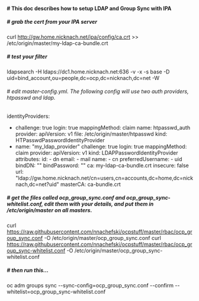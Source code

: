 #### # This doc describes how to setup LDAP and Group Sync with IPA

##### # grab the cert from your IPA server
curl  http://gw.home.nicknach.net/ipa/config/ca.crt >> /etc/origin/master/my-ldap-ca-bundle.crt

##### # test your filter 
ldapsearch -H ldaps://dc1.home.nicknach.net:636 -v -x -s base -D uid=bind_account,ou=people,dc=ocp,dc=nicknach,dc=net -W

###### # edit master-config.yml.  The following config will use two auth providers, htpasswd and ldap.
  identityProviders:
  - challenge: true
    login: true
    mappingMethod: claim
    name: htpasswd_auth
    provider:
      apiVersion: v1
      file: /etc/origin/master/htpasswd
      kind: HTPasswdPasswordIdentityProvider
  - name: "my_ldap_provider"
    challenge: true
    login: true
    mappingMethod: claim
    provider:
      apiVersion: v1
      kind: LDAPPasswordIdentityProvider
      attributes:
        id:
        - dn
        email:
        - mail
        name:
        - cn
        preferredUsername:
        - uid
      bindDN: ""
      bindPassword: ""
      ca: my-ldap-ca-bundle.crt
      insecure: false
      url: "ldap://gw.home.nicknach.net/cn=users,cn=accounts,dc=home,dc=nicknach,dc=net?uid"
  masterCA: ca-bundle.crt

##### # get the files called ocp_group_sync.conf and ocp_group_sync-whitelist.conf, edit them with your details, and put them in /etc/origin/master on all masters.
curl https://raw.githubusercontent.com/nnachefski/ocpstuff/master/rbac/ocp_group_sync.conf -O /etc/origin/master/ocp_group_sync.conf
curl https://raw.githubusercontent.com/nnachefski/ocpstuff/master/rbac/ocp_group_sync-whitelist.conf -O /etc/origin/master/ocp_group_sync-whitelist.conf

##### # then run this...
oc adm groups sync --sync-config=ocp_group_sync.conf --confirm --whitelist=ocp_group_sync-whitelist.conf

